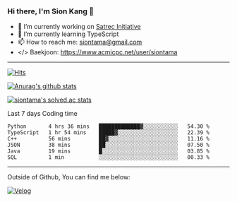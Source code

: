 ### Hi there, I'm Sion Kang 👋

- 🔭 I’m currently working on [Satrec Initiative](https://www.satreci.com/)
- 🌱 I’m currently learning TypeScript
- 📫 How to reach me: siontama@gmail.com
- </> Baekjoon: https://www.acmicpc.net/user/siontama

---

[![Hits](https://hits.seeyoufarm.com/api/count/incr/badge.svg?url=https%3A%2F%2Fgithub.com%2FYaminyam&count_bg=%2379C83D&title_bg=%23555555&icon=&icon_color=%23E7E7E7&title=hits&edge_flat=false)](https://hits.seeyoufarm.com)

[![Anurag's github stats](https://github-readme-stats.vercel.app/api?username=Yaminyam)](https://github.com/anuraghazra/github-readme-stats)

[![siontama's solved.ac stats](https://github-readme-solvedac.hyp3rflow.vercel.app/api/?handle=siontama)](https://solved.ac/profile/siontama)

Last 7 days Coding time
<!--START_SECTION:waka-->

```text
Python       4 hrs 36 mins   █████████████▓░░░░░░░░░░░   54.30 %
TypeScript   1 hr 54 mins    █████▓░░░░░░░░░░░░░░░░░░░   22.39 %
C++          56 mins         ██▓░░░░░░░░░░░░░░░░░░░░░░   11.16 %
JSON         38 mins         ██░░░░░░░░░░░░░░░░░░░░░░░   07.50 %
Java         19 mins         █░░░░░░░░░░░░░░░░░░░░░░░░   03.85 %
SQL          1 min           ░░░░░░░░░░░░░░░░░░░░░░░░░   00.33 %
```

<!--END_SECTION:waka-->

---

Outside of Github, You can find me below:

[![Velog](https://img.shields.io/badge/Velog-20C997?style=for-the-badge&logo=Velog&logoColor=white)](https://velog.io/@siontama)

<!--
**Yaminyam/Yaminyam** is a ✨ _special_ ✨ repository because its `README.md` (this file) appears on your GitHub profile.

Here are some ideas to get you started:

- 🔭 I’m currently working on ...
- 🌱 I’m currently learning ...
- 👯 I’m looking to collaborate on ...
- 🤔 I’m looking for help with ...
- 💬 Ask me about ...
- 📫 How to reach me: ...
- 😄 Pronouns: ...
- ⚡ Fun fact: ...
-->
